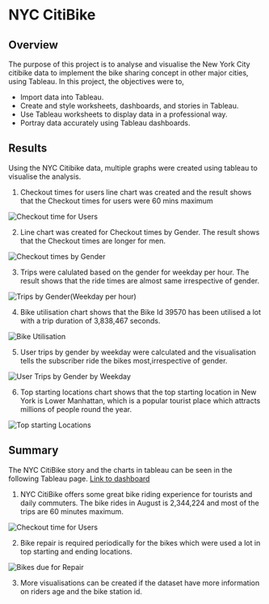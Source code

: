 # NYC CitiBike
## Overview 
The purpose of this project is to analyse and visualise the New York City citibike data to implement the bike sharing concept in other major cities, using Tableau. In this project, the objectives were to,
* Import data into Tableau.
* Create and style worksheets, dashboards, and stories in Tableau.
* Use Tableau worksheets to display data in a professional way.
* Portray data accurately using Tableau dashboards.

## Results
Using the NYC Citibike data, multiple graphs were created using tableau to visualise the analysis.
1. Checkout times for users line chart was created and the result shows that the Checkout times for users were 60 mins maximum

![Checkout time for Users](https://user-images.githubusercontent.com/108298416/193436984-c68decdc-a585-4224-8e02-852baf599816.PNG)

2. Line chart was created for Checkout times by Gender. The result shows that the Checkout times are longer for men.

![Checkout times by Gender](https://user-images.githubusercontent.com/108298416/193436656-d80a2f6c-47d6-4150-8801-bbef7239d939.PNG)

3. Trips were calulated based on the gender for weekday per hour. The result shows that the ride times are almost same irrespective of gender.

![Trips by Gender(Weekday per hour)](https://user-images.githubusercontent.com/108298416/193437055-b1a39269-5dc6-4758-8e82-4393e2f15f49.PNG)

4. Bike utilisation chart shows that the Bike Id 39570 has been utilised a lot with a trip duration of 3,838,467 seconds.

![Bike Utilisation](https://user-images.githubusercontent.com/108298416/193437070-6496c4d2-ae66-4ded-b2e9-9842b2bbf87f.PNG)

5. User trips by gender by weekday were calculated and the visualisation tells the subscriber ride the bikes most,irrespective of gender.

![User Trips by Gender by Weekday](https://user-images.githubusercontent.com/108298416/193437110-00962ff3-853f-4d7a-a3d3-977b6acd37c8.PNG)

6. Top starting locations chart shows that the top starting location in New York is Lower Manhattan, which is a popular tourist place which attracts millions of people round the year.

![Top starting Locations](https://user-images.githubusercontent.com/108298416/193437131-c310b76d-f5d5-4776-b1ea-a180972d264b.PNG)

## Summary
The NYC CitiBike story and the charts in tableau can be seen in the following Tableau page.
[Link to dashboard](https://public.tableau.com/app/profile/ruba8664/viz/NYC_Citibike_Challenge_16644926917460/NYCCitibikeStory?publish=yes)

1. NYC CitiBike offers some great bike riding experience for tourists and daily commuters. The bike rides in August is 2,344,224 and most of the trips are 60 minutes maximum.

![Checkout time for Users](https://user-images.githubusercontent.com/108298416/193437234-382c2e3c-e820-43c9-9a92-a4c0696cadd3.PNG)

2. Bike repair is required periodically for the bikes which were used a lot in top starting and ending locations.

![Bikes due for  Repair](https://user-images.githubusercontent.com/108298416/193437287-d421d275-9156-4a0b-a6bc-a61805ac07ec.PNG)

3. More visualisations can be created if the dataset have more information on riders age and the bike station id. 
